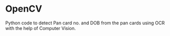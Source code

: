 # OpenCV

Python code to detect Pan card no. and DOB from the pan cards using OCR with the help of Computer Vision.   
